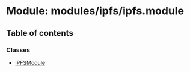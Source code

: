 # Module: modules/ipfs/ipfs.module

## Table of contents

### Classes

- [IPFSModule](../classes/modules_ipfs_ipfs_module.IPFSModule.md)
